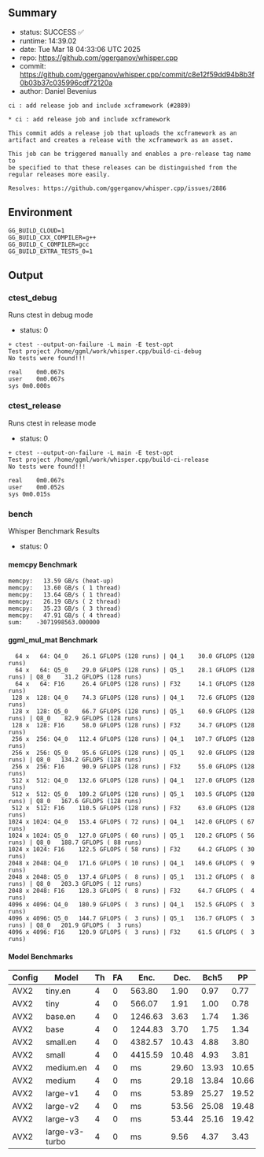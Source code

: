 ## Summary

- status:  SUCCESS ✅
- runtime: 14:39.02
- date:    Tue Mar 18 04:33:06 UTC 2025
- repo:    https://github.com/ggerganov/whisper.cpp
- commit:  https://github.com/ggerganov/whisper.cpp/commit/c8e12f59dd94b8b3f0b03b37c035996cdf72120a
- author:  Daniel Bevenius
```
ci : add release job and include xcframework (#2889)

* ci : add release job and include xcframework

This commit adds a release job that uploads the xcframework as an
artifact and creates a release with the xcframework as an asset.

This job can be triggered manually and enables a pre-release tag name to
be specified to that these releases can be distinguished from the
regular releases more easily.

Resolves: https://github.com/ggerganov/whisper.cpp/issues/2886
```

## Environment

```
GG_BUILD_CLOUD=1
GG_BUILD_CXX_COMPILER=g++
GG_BUILD_C_COMPILER=gcc
GG_BUILD_EXTRA_TESTS_0=1
```

## Output

### ctest_debug

Runs ctest in debug mode
- status: 0
```
+ ctest --output-on-failure -L main -E test-opt
Test project /home/ggml/work/whisper.cpp/build-ci-debug
No tests were found!!!

real	0m0.067s
user	0m0.067s
sys	0m0.000s
```
### ctest_release

Runs ctest in release mode
- status: 0
```
+ ctest --output-on-failure -L main -E test-opt
Test project /home/ggml/work/whisper.cpp/build-ci-release
No tests were found!!!

real	0m0.067s
user	0m0.052s
sys	0m0.015s
```
### bench

Whisper Benchmark Results
- status: 0
#### memcpy Benchmark

```
memcpy:   13.59 GB/s (heat-up)
memcpy:   13.60 GB/s ( 1 thread)
memcpy:   13.64 GB/s ( 1 thread)
memcpy:   26.19 GB/s ( 2 thread)
memcpy:   35.23 GB/s ( 3 thread)
memcpy:   47.91 GB/s ( 4 thread)
sum:    -3071998563.000000
```

#### ggml_mul_mat Benchmark

```
  64 x   64: Q4_0    26.1 GFLOPS (128 runs) | Q4_1    30.0 GFLOPS (128 runs)
  64 x   64: Q5_0    29.0 GFLOPS (128 runs) | Q5_1    28.1 GFLOPS (128 runs) | Q8_0    31.2 GFLOPS (128 runs)
  64 x   64: F16     26.4 GFLOPS (128 runs) | F32     14.1 GFLOPS (128 runs)
 128 x  128: Q4_0    74.3 GFLOPS (128 runs) | Q4_1    72.6 GFLOPS (128 runs)
 128 x  128: Q5_0    66.7 GFLOPS (128 runs) | Q5_1    60.9 GFLOPS (128 runs) | Q8_0    82.9 GFLOPS (128 runs)
 128 x  128: F16     58.0 GFLOPS (128 runs) | F32     34.7 GFLOPS (128 runs)
 256 x  256: Q4_0   112.4 GFLOPS (128 runs) | Q4_1   107.7 GFLOPS (128 runs)
 256 x  256: Q5_0    95.6 GFLOPS (128 runs) | Q5_1    92.0 GFLOPS (128 runs) | Q8_0   134.2 GFLOPS (128 runs)
 256 x  256: F16     90.9 GFLOPS (128 runs) | F32     55.0 GFLOPS (128 runs)
 512 x  512: Q4_0   132.6 GFLOPS (128 runs) | Q4_1   127.0 GFLOPS (128 runs)
 512 x  512: Q5_0   109.2 GFLOPS (128 runs) | Q5_1   103.5 GFLOPS (128 runs) | Q8_0   167.6 GFLOPS (128 runs)
 512 x  512: F16    110.5 GFLOPS (128 runs) | F32     63.0 GFLOPS (128 runs)
1024 x 1024: Q4_0   153.4 GFLOPS ( 72 runs) | Q4_1   142.0 GFLOPS ( 67 runs)
1024 x 1024: Q5_0   127.0 GFLOPS ( 60 runs) | Q5_1   120.2 GFLOPS ( 56 runs) | Q8_0   188.7 GFLOPS ( 88 runs)
1024 x 1024: F16    122.5 GFLOPS ( 58 runs) | F32     64.2 GFLOPS ( 30 runs)
2048 x 2048: Q4_0   171.6 GFLOPS ( 10 runs) | Q4_1   149.6 GFLOPS (  9 runs)
2048 x 2048: Q5_0   137.4 GFLOPS (  8 runs) | Q5_1   131.2 GFLOPS (  8 runs) | Q8_0   203.3 GFLOPS ( 12 runs)
2048 x 2048: F16    128.3 GFLOPS (  8 runs) | F32     64.7 GFLOPS (  4 runs)
4096 x 4096: Q4_0   180.9 GFLOPS (  3 runs) | Q4_1   152.5 GFLOPS (  3 runs)
4096 x 4096: Q5_0   144.7 GFLOPS (  3 runs) | Q5_1   136.7 GFLOPS (  3 runs) | Q8_0   201.9 GFLOPS (  3 runs)
4096 x 4096: F16    120.9 GFLOPS (  3 runs) | F32     61.5 GFLOPS (  3 runs)
```

#### Model Benchmarks

|           Config |         Model |  Th |  FA |    Enc. |    Dec. |    Bch5 |      PP |  Commit |
|              --- |           --- | --- | --- |     --- |     --- |     --- |     --- |     --- |
|             AVX2 |       tiny.en |   4 |   0 |  563.80 |    1.90 |    0.97 |    0.77 | c8e12f5 |
|             AVX2 |          tiny |   4 |   0 |  566.07 |    1.91 |    1.00 |    0.78 | c8e12f5 |
|             AVX2 |       base.en |   4 |   0 | 1246.63 |    3.63 |    1.74 |    1.36 | c8e12f5 |
|             AVX2 |          base |   4 |   0 | 1244.83 |    3.70 |    1.75 |    1.34 | c8e12f5 |
|             AVX2 |      small.en |   4 |   0 | 4382.57 |   10.43 |    4.88 |    3.80 | c8e12f5 |
|             AVX2 |         small |   4 |   0 | 4415.59 |   10.48 |    4.93 |    3.81 | c8e12f5 |
|             AVX2 |     medium.en |   4 |   0 |      ms |   29.60 |   13.93 |   10.65 | c8e12f5 |
|             AVX2 |        medium |   4 |   0 |      ms |   29.18 |   13.84 |   10.66 | c8e12f5 |
|             AVX2 |      large-v1 |   4 |   0 |      ms |   53.89 |   25.27 |   19.52 | c8e12f5 |
|             AVX2 |      large-v2 |   4 |   0 |      ms |   53.56 |   25.08 |   19.48 | c8e12f5 |
|             AVX2 |      large-v3 |   4 |   0 |      ms |   53.44 |   25.16 |   19.42 | c8e12f5 |
|             AVX2 | large-v3-turbo |   4 |   0 |      ms |    9.56 |    4.37 |    3.43 | c8e12f5 |

